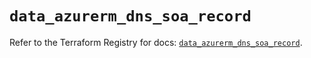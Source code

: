 # `data_azurerm_dns_soa_record`

Refer to the Terraform Registry for docs: [`data_azurerm_dns_soa_record`](https://registry.terraform.io/providers/hashicorp/azurerm/4.39.0/docs/data-sources/dns_soa_record).
